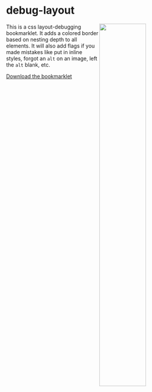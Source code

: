 # debug-layout
<img src="https://dbox.github.io/debug-layout/drag-bookmarklet.gif" width="50%" height="auto" align="right">

This is a css layout-debugging bookmarklet. It adds a colored border based on nesting depth to all elements. It will also add flags if you made mistakes like put in inline styles, forgot an `alt` on an image, left the `alt` blank, etc. 

[Download the bookmarklet](https://dbox.github.io/debug-layout/)
